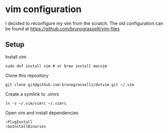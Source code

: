 # vim configuration

I decided to reconfigure my vim from the scratch. The old configuration can be found at https://github.com/brunograsselli/vim-files

## Setup

Install vim

```shell
sudo dnf install vim # or brew install macvim
```

Clone this repository
```shell
git clone git@github.com:brunograsselli/dotvim.git ~/.vim
```

Create a symlink to .vimrc
```shell
ln -s ~/.vim/vimrc ~/.vimrc
```

Open vim and install dependencies
```shell
:PlugInstall
:GoInstallBinaries
```
